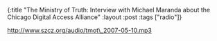 {:title "The Ministry of Truth: Interview with Michael Maranda about the Chicago Digital Access Alliance"
:layout :post
:tags  ["radio"]}

<http://www.szcz.org/audio/tmot\_2007-05-10.mp3>

